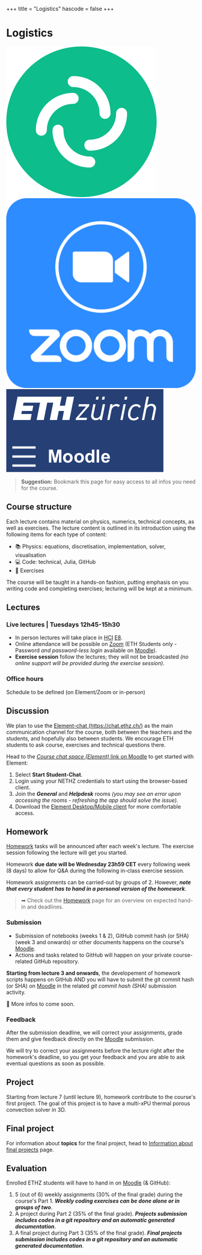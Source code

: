 +++
title = "Logistics"
hascode = false
+++

# Logistics

[![Element chat](/assets/element_chat.svg#badge)](https://chat.ethz.ch)
[![Zoom Meeting](/assets/zoom_logo.svg#badge)](https://ethz.zoom.us/j/63706156394)
[![ETHZ Moodle](/assets/moodle.png#badge)](https://moodle-app2.let.ethz.ch/course/view.php?id=20175)

> **Suggestion:** Bookmark this page for easy access to all infos you need for the course.

## Course structure

Each lecture contains material on physics, numerics, technical concepts, as well as exercises. The lecture content is outlined in its introduction using the following items for each type of content:
- :books: Physics: equations, discretisation, implementation, solver, visualisation
- :computer: Code: technical, Julia, GitHub
- :construction: Exercises

The course will be taught in a hands-on fashion, putting emphasis on you writing code and completing exercises; lecturing will be kept at a minimum.

## Lectures

### Live lectures | Tuesdays 12h45-15h30
- In person lectures will take place in [HCI](http://www.mapsearch.ethz.ch/map/mapSearchPre.do?gebaeudeMap=HCI&geschossMap=E&raumMap=8&farbcode=c010&lang=en) [E8](http://www.rauminfo.ethz.ch/Rauminfo/grundrissplan.gif?gebaeude=HCI&geschoss=E&raumNr=8&lang=en).
- Online attendance will be possible on [Zoom](https://ethz.zoom.us/j/63706156394) (ETH Students only - Password _and password-less login_ available on [Moodle](https://moodle-app2.let.ethz.ch/course/view.php?id=20175)).
- **Exercise session** follow the lectures; they will not be broadcasted _(no online support will be provided during the exercise session)_.

### Office hours
Schedule to be defined (on Element/Zoom or in-person)

## Discussion

We plan to use the [Element-chat (https://chat.ethz.ch/)](https://chat.ethz.ch/) as the main communication channel for the course, both between the teachers and the students, and hopefully also between students. We encourage ETH students to ask course, exercises and technical questions there.

Head to the [_Course chat space (Element)_ link on Moodle](https://moodle-app2.let.ethz.ch/course/view.php?id=20175) to get started with Element:
1. Select **Start Student-Chat**.
2. Login using your NETHZ credentials to start using the browser-based client.
3. Join the **_General_** and **_Helpdesk_** rooms _(you may see an error upon accessing the rooms - refreshing the app should solve the issue)._
4. Download the [Element Desktop/Mobile client](https://element.io/) for more comfortable access.

## Homework

[Homework](/homework) tasks will be announced after each week's lecture. The exercise session following the lecture will get you started.

Homework **due date will be Wednesday 23h59 CET** every following week (8 days) to allow for Q&A during the following in-class exercise session.

Homework assignments can be carried-out by groups of 2. However, **_note that every student has to hand in a personal version of the homework_**.

> ➡ Check out the [Homework](/homework) page for an overview on expected hand-in and deadlines.

<!-- Personal feedback and sample solution codes will be provided after submission deadline via a shared [Polybox](https://polyboxdoc.ethz.ch) folder. Make sure to register to the service and install the finder extension if possible. -->

### Submission
- Submission of notebooks (weeks 1 & 2), GitHub commit hash (or SHA) (week 3 and onwards) or other documents happens on the course's [Moodle](https://moodle-app2.let.ethz.ch/course/view.php?id=20175).
- Actions and tasks related to GitHub will happen on your private course-related GitHub repository.

**Starting from lecture 3 and onwards**, the developement of homework scripts happens on GitHub AND you will have to submit the git commit hash (or SHA) on [Moodle](https://moodle-app2.let.ethz.ch/course/view.php?id=20175) in the related _git commit hash (SHA)_ submission activity.

:construction: More infos to come soon.

<!-- 1. Create a **private** GitHub repository named `pde-on-gpu-<lastname>`, where `<lastname>` has to be replaced by your last name. Select an `MIT License` and add a `README`.
2. Share this private repository on GitHub with the [exercise-bot (https://github.com/eth-vaw-glaciology-exercise-bot)](https://github.com/eth-vaw-glaciology-exercise-bot)
3. **For each homework submission**, you will:
    - create a new folder named `lectureX` (X $\in [3-...]$) to push the exercise codes into;
    - copy **the single git commit hash (or SHA) of the final push** and upload it on [Moodle](https://moodle-app2.let.ethz.ch/course/view.php?id=20175). It will serve to control the material was pushed on time.

\warn{Make sure to only include the `lectureX` folders and `README.md` in the GitHub repo you share with the exercise bot in order to keep the syncing as lightweight as possible.}

\note{Homework folders on GitHub should be Julia projects and thus contain a `Project.toml` file. The `Manifest.toml` file should be kept local. An automated way of doing so is to add it as entry to a `.gitignore` file in the root of your repo. Mac users may also add `.DS_Store` to their `.gitignore`. Codes could be placed in a `scripts/` folder. Output material to be displayed in the `README.md` could be placed in a `docs/` folder.} -->

### Feedback
<!-- OLD: After submission deadline, you will find relevant scripts in a shared Polybox folder. Information on how to access it is available on [Moodle](https://moodle-app2.let.ethz.ch/course/view.php?id=20175).

Personal feedback and points (not grades) for weekly homework exercises will be shared individually among participants using a private file or folder on Polybox. -->

After the submission deadline, we will correct your assignments, grade them and give feedback directly on the [Moodle](https://moodle-app2.let.ethz.ch/course/view.php?id=20175) submission.

We will try to correct your assignments before the lecture right after the homework's deadline, so you get your feedback and you are able to ask eventual questions as soon as possible.

## Project

Starting from lecture 7 (until lecture 9), homework contribute to the course's first project. The goal of this project is to have a multi-xPU thermal porous convection solver in 3D.

<!-- The exercises **in lecture 7** will serve as starting point for the first project:
1. Create a `project` directory at the root of your shared private `pde-on-gpu-<lastname>` repository.
2. Make sure to follow the basic repo structure (using `PkgTemplates.jl` to generate it) as described in [Lecture 7](/lecture7/#infos_about_projects)
3. During lectures 7,8,9, you will be asked to add material to this project folder as part of regular homework hand-in _which will serve as evaluation for the Part 2 (35% of the final grade)_ (see [Evaluation](#evaluation) section).

### Project hand-in checklist
The project submission deadline is set to **02.12.2022 - 23h59 CET** (see also [Homework](/homework)). The final GitHub SHA has to be added to [Moodle](https://moodle-app2.let.ethz.ch/course/view.php?id=20175) in the Lecture 9 section.

Make sure to have following items in your private GitHub repository:
- a `PorousConvection` folder containing the structure proposed in [Lecture 7](/lecture7/#preparing_the_project_folder_in_your_github_repo)
- the 2D and 3D scripts from Lecture 7
- the CI set-up to test the 2D and 3D porous convection scripts
- a `lecture_8` folder (different from the PorousConvection folder) containing the codes, `README.md` and material listed in [Exercises - Lecture 8](/lecture8/#exercises_-_lecture_8)
- the 3D multi-xPU thermal porous convection script and output as per directions from [Exercises - Lecture 9](/lecture9/#exercises_-_lecture_9).

**In addition** enhance the `README.md` within the `PorousConvection` folder to include:
- a short motivation/introduction
- concise information about the equations you are solving
- concise information about the numerical method and implementation
- the results, incl. figures with labels, captions, etc...
- a short discussion/conclusion section about the performed work, results, and outlook

_Note that for evaluation will be considered the following (non-exhaustive) items: code correctness, style, and conciseness; implementation of demanded tasks; final layout and rendering, ..._
 -->

## Final project

For information about **topics** for the final project, head to [Information about final projects](/final_proj) page.

<!-- ### Getting started
The following steps will get you started with the final projects:
1. Find a classmate to work with (being your own mate is fine too)
2. Select a topic of your choice
4. Initiate a private GitHub repository for your project (CamelCaps, including `.jl` at the end - e.g.: `MyProject.jl`)
5. Share the final project private repository on GitHub with the [exercise-bot (https://github.com/eth-vaw-glaciology-exercise-bot)](https://github.com/eth-vaw-glaciology-exercise-bot)
6. Send and email to Ludovic (luraess@ethz.ch) and Ivan (iutkin@ethz.ch) by **Tuesday December 6, 2022**, with subject _**Final projects**_ including
    - your project mate
    - a brief description of your choice
    - a link to your final project GitHub repository
    - _anything else missing in this list_
7. Work on your final project, asking for help
    - in the Element _Helpdesk_ channel for general question
    - as **GitHub "issue"** for project specific questions
    - during class hours serving as helpdesk

### Final project submission
Submission deadline for the project is **December 23, 2022 -- 23h59 CET**.

Final submission timestamp is enforced upon tagging the v1.0.0 version release of your repository. See [GitHub docs](https://docs.github.com/en/repositories/releasing-projects-on-github/about-releases) for infos.

Also, add the last commit SHA to [Moodle](https://moodle-app2.let.ethz.ch/course/view.php?id=15755#section-10) as for the exercises.

### Final project grading
Grading of the final project will contribute 35% of the final grade.

For a successful outcome, final projects are expected to be handed-in as single GitHub repository featuring the following items:
- documented and polished scripts (using e.g. docstrings, in-line comments)
- documentation including:
  - an enhanced `README.md` following to proposed structure with equations, cross-references, figures, figure captions
  - instructions to run the software and reproduce the results
  - references
- unit and reference testing
- Continuous Integration (CI - using e.g. GitHub Actions)
- additional features if needed
 -->

## Evaluation

Enrolled ETHZ students will have to hand in on [Moodle](https://moodle-app2.let.ethz.ch/course/view.php?id=20175) (& GitHub):
1. 5 (out of 6) weekly assignments (30% of the final grade) during the course's Part 1. _**Weekly coding exercises can be done alone or in groups of two**_.
2. A project during Part 2 (35% of the final grade). _**Projects submission includes codes in a git repository and an automatic generated documentation**_.
3. A final project during Part 3 (35% of the final grade). _**Final projects submission includes codes in a git repository and an automatic generated documentation**_.
